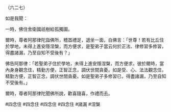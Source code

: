 （六二七）

如是我聞：

一時，佛住舍衛國祇樹給孤獨園。

爾時，尊者阿那律陀詣佛所，稽首禮足，退坐一面，白佛言：「世尊！若有比丘住於學地，未得上進安隱涅槃，而方便求，是聖弟子當云何於正法、律修習多修習，得盡諸漏，乃至自知不受後有？」

佛告阿那律：「若聖弟子住於學地，未得上進安隱涅槃，而方便求，彼於爾時，當內身身觀念住，精勤方便，正智正念，調伏世間貪憂。如是受、心、法法觀念住，精勤方便，正智正念，調伏世間貪憂。如是聖弟子多修習已，得盡諸漏，乃至自知不受後有。」

爾時，尊者阿那律陀聞佛所說，歡喜隨喜，作禮而去。




#四念住
#四念住
#四念住
#四念住
#諸漏
#涅槃
